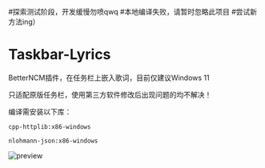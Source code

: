 #探索测试阶段，开发缓慢勿喷qwq
#本地编译失败，请暂时忽略此项目
#尝试新方法ing）
# Taskbar-Lyrics

BetterNCM插件，在任务栏上嵌入歌词，目前仅建议Windows 11

只适配原版任务栏，使用第三方软件修改后出现问题的均不解决！

编译需安装以下库：

`cpp-httplib:x86-windows`

`nlohmann-json:x86-windows`

![preview](dist/preview.png)
